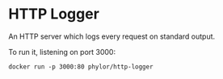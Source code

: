 # HTTP Logger

An HTTP server which logs every request on standard output.

To run it, listening on port 3000:

    docker run -p 3000:80 phylor/http-logger
